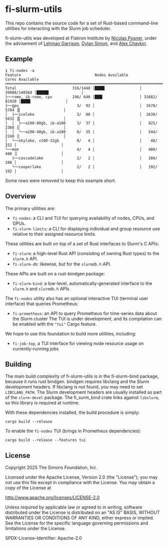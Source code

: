 # fi-slurm-utils

This repo contains the source code for a set of Rust-based command-line utilities for interacting with the Slurm job scheduler. 

fi-slurm-utils was developed at Flatiron Institute by [Nicolas Posner](https://github.com/nrposner), under the advisement of [Lehman Garrison](https://github.com/lgarrison), [Dylan Simon](https://github.com/dylex), and [Alex Chavkin](https://github.com/alexdotc).

## Example
```
❯ fi-nodes -a
Feature                                 Nodes Available                     Cores Available       
═════════════════════════════════════════════════════════════════════════════════════════════════
Total                         316/1448 │████▍               │ 39988/148568 │█████▍              │
├──rome, ib-rome, cpu         246/ 640 │███▍                │ 31682/ 81920 │████▎               │ 
├──gpu                          3/  92 │                    │  1678/  5784 │▎                   │ 
│  ├──icelake                   3/  88 │                    │  1630/  5632 │▎                   │ 
│  │  ├──a100-80gb, ib-a100     3/  37 │                    │   825/  2368 │▏                   │ 
│  │  └──a100-40gb, ib-a100     0/  35 │                    │   544/  2240 │▏                   │ 
│  └──skylake, v100-32gb        0/   4 │                    │    48/   152 │                    │ 
└──mem                          4/   4 │                    │   480/   480 │▏                   │ 
   ├──cascadelake               2/   2 │                    │   288/   288 │                    │ 
   └──cooperlake                2/   2 │                    │   192/   192 │                    │ 
```
Some rows were removed to keep this example short.

## Overview

The primary utilities are:
- `fi-nodes`: a CLI and TUI for querying availability of nodes, CPUs, and GPUs.
- `fi-slurm-limits`: a CLI for displaying individual and group resource use relative to their assigned resource limits.

These utilities are built on top of a set of Rust interfaces to Slurm's C APIs:
- `fi-slurm`: a high-level Rust API (consisting of owning Rust types) to the `slurm.h` API.
- `fi-slurm-db`: likewise, but for the `slurmdb.h` API.

These APIs are built on a rust-bindgen package:
- `fi-slurm-bind`: a low-level, automatically-generated interface to the `slurm.h` and `slurmdb.h` APIs

The `fi-nodes` utility also has an optional interactive TUI (terminal user interface) that queries Prometheus:
- `fi-prometheus`: an API to query Prometheus for time-series data about the Slurm cluster
The TUI is under development, and its compilation can be enabled with the `"tui"` Cargo feature.

We hope to use this foundation to build more utilities, including:
- `fi-job-top`, a TUI interface for viewing node resource usage on currently-running jobs

## Building
The main build complexity of fi-slurm-utils is in the fi-slurm-bind package, because it runs rust bindgen. bindgen requires libclang and the Slurm development headers. If libclang is not found, you may need to set `LIBCLANG_PATH`. The Slurm development headers are usually installed as part of the `slurm-devel` package. The fi_surm_bind crate links against `libslurm`, so this library is required at runtime.

With these dependencies installed, the build procedure is simply:
```console
cargo build --release
```

To enable the `fi-nodes` TUI (brings in Prometheus dependencies):
```console
cargo build --release --features tui
```

## License
Copyright 2025 The Simons Foundation, Inc.

Licensed under the Apache License, Version 2.0 (the "License");
you may not use this file except in compliance with the License.
You may obtain a copy of the License at

http://www.apache.org/licenses/LICENSE-2.0

Unless required by applicable law or agreed to in writing, software
distributed under the License is distributed on an "AS IS" BASIS,
WITHOUT WARRANTIES OR CONDITIONS OF ANY KIND, either express or implied.
See the License for the specific language governing permissions and
limitations under the License.

SPDX-License-Identifier: Apache-2.0
